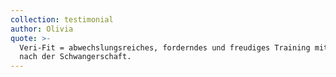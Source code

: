 ```yaml
---
collection: testimonial
author: Olivia
quote: >-
  Veri-Fit = abwechslungsreiches, forderndes und freudiges Training mit superkompetentem Hintergrund auch während und
  nach der Schwangerschaft.
---
```

